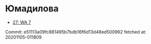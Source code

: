 # Юмадилова
- [27: WA 7](27.md)

Commit: e51113a09fc881495b7bdb16f6d13d48ed500962
 fetched at: 20201105-011809
